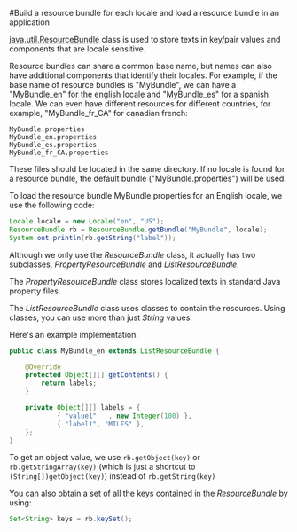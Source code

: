 #Build a resource bundle for each locale and load a resource bundle in an application

[java.util.ResourceBundle](http://docs.oracle.com/javase/8/docs/api/java/util/ResourceBundle.html) class is used to store texts in key/pair values and components that are locale sensitive.

Resource bundles can share a common base name, but names can also have additional components that identify their locales. For example, if the base name of resource bundles is "MyBundle", we can have a "MyBundle_en" for the english locale and "MyBundle_es" for a spanish locale. We can even have different resources for different countries, for example, "MyBundle_fr_CA" for canadian french:
````
MyBundle.properties
MyBundle_en.properties
MyBundle_es.properties
MyBundle_fr_CA.properties
````
These files should be located in the same directory. If no locale is found for a resource bundle, the default bundle ("MyBundle.properties") will be used.

To load the resource bundle MyBundle.properties for an English locale, we use the following code:
````java
Locale locale = new Locale("en", "US");
ResourceBundle rb = ResourceBundle.getBundle("MyBundle", locale);
System.out.println(rb.getString("label"));
````

Although we only use the *ResourceBundle* class, it actually has two subclasses,  *PropertyResourceBundle* and *ListResourceBundle*. 

The *PropertyResourceBundle* class stores localized texts in standard Java property files.

The *ListResourceBundle* class uses classes to contain the resources. Using classes, you can use more than just *String* values.

Here's an example implementation:
````java
public class MyBundle_en extends ListResourceBundle {

    @Override
    protected Object[][] getContents() {
        return labels;
    }

    private Object[][] labels = {
            { "value1"   , new Integer(100) },
            { "label1", "MILES" },
    };
}
````

To get an object value, we use `rb.getObject(key)` or `rb.getStringArray(key)` (which is just a shortcut to `(String[])getObject(key)`) instead of `rb.getString(key)`

You can also obtain a set of all the keys contained in the *ResourceBundle* by using:
````java
Set<String> keys = rb.keySet();
````
